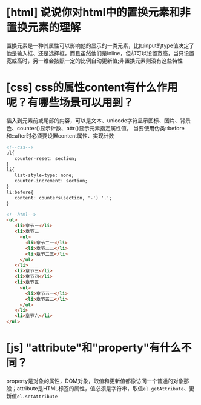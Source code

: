 # [html] 说说你对html中的置换元素和非置换元素的理解

置换元素是一种其属性可以影响他的显示的一类元素，比如input的type值决定了他是输入框、还是选择框，而且虽然他们是inline，但却可以设置宽高，当只设置宽或高时，另一维会按照一定的比例自动更新值;非置换元素则没有这些特性

# [css] css的属性content有什么作用呢？有哪些场景可以用到？

插入到元素前或尾部的内容，可以是文本、unicode字符显示图标、图片、背景色、counter()显示计数、attr()显示元素指定属性值。
当要使用伪类::before和::after时必须要设置content属性、实现计数

```html
<!--css-->
ul{
   counter-reset: section;
}
li{
   list-style-type: none;
   counter-increment: section;
}
li:before{
   content: counters(section, '-') '.';
}

<!--html-->
<ul>
   <li>章节一</li>
   <li>章节二
     <ul>
       <li>章节二一</li>
       <li>章节二二</li>
       <li>章节二三</li>
     </ul>
   </li>
   <li>章节三</li>
   <li>章节四</li>
   <li>章节五
     <ul>
       <li>章节五一</li>
       <li>章节五二</li>
     </ul>
   </li>
   <li>章节六</li>
</ul>
```

# [js] "attribute"和"property"有什么不同？

property是对象的属性，DOM对象，取值和更新值都像访问一个普通的对象那般；attribute是HTML标签的属性，值必须是字符串，取值`el.getAttribute`、更新值`el.setAttribute`
